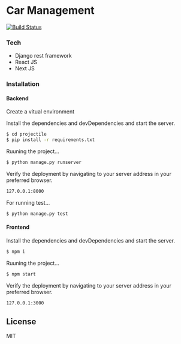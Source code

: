 # Car Management

[![Build Status](https://travis-ci.org/joemccann/dillinger.svg?branch=master)](https://travis-ci.org/joemccann/dillinger)

### Tech

* Django rest framework
* React JS
* Next JS

### Installation
#### Backend
Create a vitual environment

Install the dependencies and devDependencies and start the server.
```sh
$ cd projectile
$ pip install -r requirements.txt
```
Ruuning the project...

```sh
$ python manage.py runserver
```
Verify the deployment by navigating to your server address in your preferred browser.

```sh
127.0.0.1:8000
```
For running test...
```sh
$ python manage.py test
```
#### Frontend

Install the dependencies and devDependencies and start the server.
```sh
$ npm i
```
Ruuning the project...

```sh
$ npm start
```
Verify the deployment by navigating to your server address in your preferred browser.

```sh
127.0.0.1:3000
```
License
----

MIT

